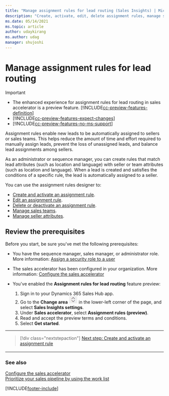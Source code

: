 ```yaml
---
title: "Manage assignment rules for lead routing (Sales Insights) | MicrosoftDocs"
description: "Create, activate, edit, delete assignment rules, manage sales teams, and seller attributes for lead routing."
ms.date: 05/14/2021
ms.topic: article
author: udaykirang
ms.author: udag
manager: shujoshi
---
```


# Manage assignment rules for lead routing

> [!IMPORTANT]
> - The enhanced experience for assignment rules for lead routing in sales accelerator is a preview feature. [!INCLUDE[cc-preview-features-definition](../includes/cc-preview-features-definition.md)]
> - [!INCLUDE[cc-preview-features-expect-changes](../includes/cc-preview-features-expect-changes.md)]
> - [!INCLUDE[cc-preview-features-no-ms-support](../includes/cc-preview-features-no-ms-support.md)] 

Assignment rules enable new leads to be automatically assigned to sellers or sales teams. This helps reduce the amount of time and effort required to manually assign leads, prevent the loss of unassigned leads, and balance lead assignments among sellers.

As an administrator or sequence manager, you can create rules that match lead attributes (such as location and language) with seller or team attributes (such as location and language). When a lead is created and satisfies the conditions of a specific rule, the lead is automatically assigned to a seller.

You can use the assignment rules designer to:

- [Create and activate an assignment rule](create-and-activate-assignment-rule.md).
- [Edit an assignment rule](edit-assignment-rule.md).
- [Delete or deactivate an assignment rule](delete-deactivate-assignment-rule.md). 
- [Manage sales teams](manage-sales-teams.md).
- [Manage seller attributes](manage-seller-attributes.md).

## Review the prerequisites

Before you start, be sure you've met the following prerequisites:

-	You have the sequence manager, sales manager, or administrator role. More information: [Assign a security role to a user](/power-platform/admin/create-users-assign-online-security-roles#assign-a-security-role-to-a-user)

-	The sales accelerator has been configured in your organization. More information: [Configure the sales accelerator](enable-configure-sales-accelerator.md)

-	You've enabled the **Assignment rules for lead routing** feature preview:

    1.	Sign in to your Dynamics 365 Sales Hub app.  
    2.	Go to the **Change area** ![change area](media/change-area-icon.png) in the lower-left corner of the page, and select **Sales Insights settings**.   
    3.	Under **Sales accelerator**, select **Assignment rules (preview)**.   
    4.	Read and accept the preview terms and conditions.   
    5.	Select **Get started**.  

<table>
<tr><td>

> [!div class="nextstepaction"] 
> [Next step: Create and activate an assignment rule](create-and-activate-assignment-rule.md)
</td></tr>
</table>   

### See also

[Configure the sales accelerator](enable-configure-sales-accelerator.md)  
[Prioritize your sales pipeline by using the work list](prioritize-sales-pipeline-through-work-list.md)


[!INCLUDE[footer-include](../includes/footer-banner.md)]
